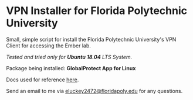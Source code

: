 # VPN Installer for Florida Polytechnic University

Small, simple script for install the Florida Polytechnic University's VPN Client for accessing the Ember lab.

*Tested and tried only for **Ubuntu 18.04** LTS System.*

Package being installed: **GlobalProtect App for Linux**

Docs used for reference [here](https://docs.paloaltonetworks.com/globalprotect/4-1/globalprotect-app-user-guide/globalprotect-app-for-linux/download-and-install-the-globalprotect-app-for-linux.html#).

Send an email to me via [eluckey2472@floridapoly.edu](mailto:eluckey2472@floridapoly.edu) for any questions.